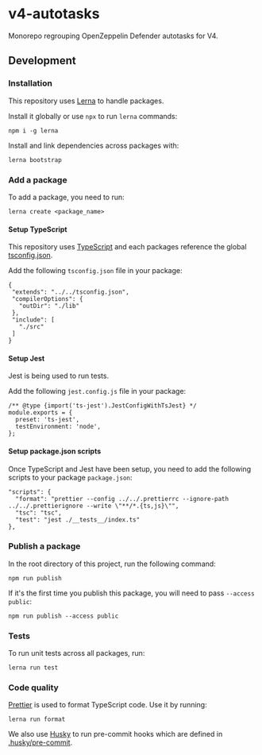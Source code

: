 # v4-autotasks

Monorepo regrouping OpenZeppelin Defender autotasks for V4.

## Development

### Installation

This repository uses [Lerna](https://lerna.js.org/) to handle packages.

Install it globally or use `npx` to run `lerna` commands:

```
npm i -g lerna
```

Install and link dependencies across packages with:

```
lerna bootstrap
```

### Add a package

To add a package, you need to run:

```
lerna create <package_name>
```

#### Setup TypeScript

This repository uses [TypeScript](https://www.typescriptlang.org/) and each packages reference the global [tsconfig.json](./tsconfig.json).

Add the following `tsconfig.json` file in your package:

```
{
 "extends": "../../tsconfig.json",
 "compilerOptions": {
   "outDir": "./lib"
 },
 "include": [
   "./src"
 ]
}
```

#### Setup Jest

Jest is being used to run tests.

Add the following `jest.config.js` file in your package:

```
/** @type {import('ts-jest').JestConfigWithTsJest} */
module.exports = {
  preset: 'ts-jest',
  testEnvironment: 'node',
};
```

#### Setup package.json scripts

Once TypeScript and Jest have been setup, you need to add the following scripts to your package `package.json`:

```
"scripts": {
  "format": "prettier --config ../../.prettierrc --ignore-path ../../.prettierignore --write \"**/*.{ts,js}\"",
  "tsc": "tsc",
  "test": "jest ./__tests__/index.ts"
},
```

### Publish a package

In the root directory of this project, run the following command:

```
npm run publish
```

If it's the first time you publish this package, you will need to pass `--access public`:
```
npm run publish --access public
```

### Tests

To run unit tests across all packages, run:

```
lerna run test
```

### Code quality

[Prettier](https://prettier.io) is used to format TypeScript code. Use it by running:

```
lerna run format
```

We also use [Husky](https://typicode.github.io/husky/#/) to run pre-commit hooks which are defined in [.husky/pre-commit](.husky/pre-commit).
